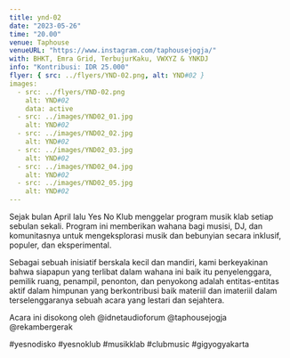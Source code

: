 ```yaml
---
title: ynd-02
date: "2023-05-26"
time: "20.00"
venue: Taphouse
venueURL: "https://www.instagram.com/taphousejogja/"
with: BHKT, Emra Grid, TerbujurKaku, VWXYZ & YNKDJ
info: "Kontribusi: IDR 25.000"
flyer: { src: ../flyers/YND-02.png, alt: YND#02 }
images:
  - src: ../flyers/YND-02.png
    alt: YND#02
    data: active
  - src: ../images/YND02_01.jpg
    alt: YND#02
  - src: ../images/YND02_02.jpg
    alt: YND#02
  - src: ../images/YND02_03.jpg
    alt: YND#02
  - src: ../images/YND02_04.jpg
    alt: YND#02
  - src: ../images/YND02_05.jpg
    alt: YND#02
---
```


Sejak bulan April lalu Yes No Klub menggelar program musik klab setiap sebulan sekali. Program ini memberikan wahana bagi musisi, DJ, dan komunitasnya untuk mengeksplorasi musik dan bebunyian secara inklusif, populer, dan eksperimental.

Sebagai sebuah inisiatif berskala kecil dan mandiri, kami berkeyakinan bahwa siapapun yang terlibat dalam wahana ini baik itu penyelenggara, pemilik ruang, penampil, penonton, dan penyokong adalah entitas-entitas aktif dalam himpunan yang berkontribusi baik materiil dan imateriil dalam terselenggaranya sebuah acara yang lestari dan sejahtera.

Acara ini disokong oleh @idnetaudioforum @taphousejogja @rekambergerak

#yesnodisko #yesnoklub #musikklab #clubmusic #gigyogyakarta